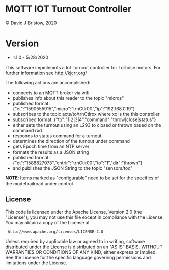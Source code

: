 # MQTT IOT Turnout Controller
&copy; David J Bristow, 2020

# Version
* 1.1.0 - 5/28/2020

This software impmlemnts a IoT turnout controller for Tortoise motors.
For further information see http://kjcrr.org/

The following actions are accomplished:
  - connects to an MQTT broker via wifi
  - publishes info about this reader to the topic "micros"
  - published format: {"et":"1590555915","micro":"trnCtlr00","ip":"192.168.0.19"}
  - subscribes to the topic acts/to/trnCtlrxx where xx is the this controller
  - subscribed format: {"to":"1|2|3|4","command":"throw|close|status"}
  - either sets the turnout using an L293 to closed or thrown based on the command rxd
  - responds to status command for a turnout
  - determines the direction of the turnout under command
  - gets Epoch time from an NTP server
  - formats the results as a JSON string
  - published format: {"et":"1588827073","cntrlr":"trnCtlr00","to":"1","dir":"thrown"}
  - and publishes the JSON String to the topic "sensors/toc"
  
**NOTE**: Items marked as "configurable" need to be set for the specifics of the model railroad under control

## License

   This code  is licensed under the Apache License, Version 2.0 (the "License");
   you may not use this file except in compliance with the License.
   You may obtain a copy of the License at

     http://www.apache.org/licenses/LICENSE-2.0

   Unless required by applicable law or agreed to in writing, software
   distributed under the License is distributed on an "AS IS" BASIS,
   WITHOUT WARRANTIES OR CONDITIONS OF ANY KIND, either express or implied.
   See the License for the specific language governing permissions and
   limitations under the License.
